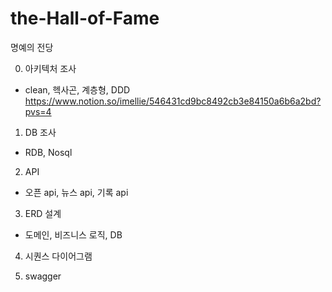 # the-Hall-of-Fame
명예의 전당 

0. 아키텍처 조사
- clean, 헥사곤, 계층형, DDD
https://www.notion.so/imellie/546431cd9bc8492cb3e84150a6b6a2bd?pvs=4

1. DB 조사
- RDB, Nosql

2. API
- 오픈 api, 뉴스 api, 기록 api

3. ERD 설계
- 도메인, 비즈니스 로직, DB

4. 시퀀스 다이어그램

5. swagger
